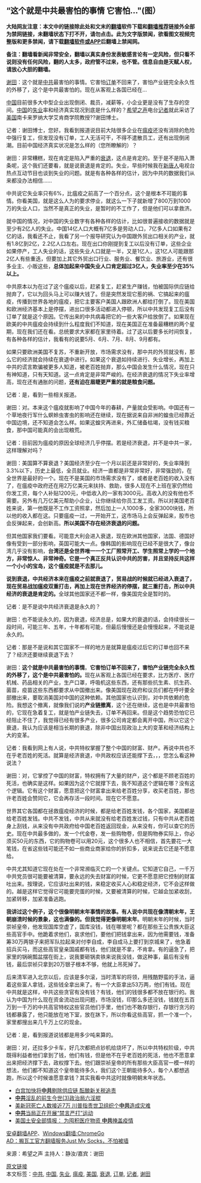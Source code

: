  <h2>“这个就是中共最害怕的事情 它害怕...&quot;(图）</h2> <p class="notice"><b>大陆网友注意：本文中的链接除此处和文末的<a href="https://github.com/bannedbook/fanqiang" >翻墙</a>软件下载和<a href="https://github.com/killgcd/justmysocks/blob/master/README.md">翻墙推荐</a>链接外全部为禁网链接，未翻墙状态下打不开，请勿点击。此为文字版禁闻，欲看图文视频完整版和更多禁闻，请下载<a href="https://github.com/bannedbook/fanqiang">翻墙软件或APP</a>后翻墙上禁闻网。</p><p>备注：翻墙看新闻非常安全，翻墙以真实身份发表敏感言论有一定风险，但只看不说则没有任何风险，翻的人太多，政府管不过来，也不管。信息自由是天赋人权，请放心大胆的翻墙。</b></p>  <div class="entry"> <p id="summary"><a href="https://www.bannedbook.org/bnews/tag/%e8%b0%a2%e7%94%b0/" class="st_tag internal_tag" rel="tag" title="标签 谢田 下的日志">谢田</a>：这个就是<a href="https://www.bannedbook.org/bnews/tag/%e4%b8%ad%e5%85%b1/" class="st_tag internal_tag" rel="tag" title="标签 中共 下的日志">中共</a>最害怕的事情。它害怕<a href="https://www.bannedbook.org/bnews/tag/%E8%AE%A2%E5%8D%95/" class="st_tag internal_tag" rel="tag" title="标签 订单 下的日志">订单</a>不回来了，害怕产业链完全永久性的外移了，这个是中共最害怕的。现在从客观上各国已经在&#8230;</p> <p><span class='wp_keywordlink_affiliate'><a href="https://www.bannedbook.org/" title="中国" target="_blank">中国</a></span>目前很多大中型企业出现倒闭、裁员，减薪等，小企业更是没有了生存的空间。<a href="https://www.bannedbook.org/bnews/tag/%E4%B8%AD%E5%9B%BD/" class="st_tag internal_tag" rel="tag" title="标签 中国 下的日志">中国</a>的<a href="https://www.bannedbook.org/bnews/tag/%E5%A4%B1%E4%B8%9A/" class="st_tag internal_tag" rel="tag" title="标签 失业 下的日志">失业</a>率和经济真实现况到底是什么样的？<span class='wp_keywordlink_affiliate'><a href="https://www.soundofhope.org" title="希望之声" target="_blank">希望之声</a></span>电台<a href="https://www.bannedbook.org/bnews/tag/%E8%AE%B0%E8%80%85/" class="st_tag internal_tag" rel="tag" title="标签 记者 下的日志">记者</a>就此采访了<a href="https://www.bannedbook.org/bnews/tag/%e7%be%8e%e5%9b%bd/" class="st_tag internal_tag" rel="tag" title="标签 美国 下的日志">美国</a>南卡来罗纳大学艾肯商学院教授??谢田博士。</p> <p>记者：谢田博士，您好。我看到报道说目前大陆很多企业在<a href="https://www.bannedbook.org/bnews/tag/%e7%98%9f%e7%96%ab/" class="st_tag internal_tag" rel="tag" title="标签 瘟疫 下的日志">瘟疫</a>还没有消除的危险中强行复工，但发现没有订单，工人无活可干，不得不遣散员工，还有出现倒闭潮。目前中国经济真实状况是怎么样的（您所瞭解的）？</p> <p>谢田：非常糟糕，现在肯定是陷入严重的<a href="https://www.bannedbook.org/bnews/tag/%E8%A1%B0%E9%80%80/" class="st_tag internal_tag" rel="tag" title="标签 衰退 下的日志">衰退</a>，这点是肯定的。至于是不是陷入萧条呢，这个我们还要看，就是说衰退是肯定的。失业，早些时候我在<span class='wp_keywordlink_affiliate'><a href="https://www.ntdtv.com/" title="新唐人" target="_blank">新唐人</a></span>电视台热点互动节目也谈到失业的问题。就是有各种各样的估计，因为中共的数据我们从来都没办法相信……</p> <p>中共说它失业率只有6%，比瘟疫之前高了一个百分点，这个是根本不可能的事情。你看美国，就是这么人为的要求停业，就这么一下子就新增了800万到1000万的失业人口，当然不是真正的失业，是暂时的不工作了，但是他们可以拿救济。</p> <p>就中国的情况，对中国的失业数字有各种各样的估计，比如很普遍接收的数据就是至少有2亿人的失业。中国14亿人口大概有7亿多是劳动人口，7亿多人口如果有2亿的话，我看还不止，我看了另一个报导研究认为中国跟外贸出口相关的产业，就有1.8亿到2亿，2.2亿人口左右。现在出口你刚提到复工以后没有订单，这些企业如果停产，工人失业的话，这些失业人口就是一半，又是1亿人，这1亿人可能跟那2亿人有些重迭，但要加上其它外贸出口行业、服务业、餐饮业、旅游业，还有很多业主、小贩这些，<strong>总体加起来中国失业人口肯定超过3亿人，失业率至少在35%以上。</strong></p>  <p>中共原本以为在过了这个瘟疫以后，赶紧复工，赶紧生产赚钱，怕被国际供应链给抛弃了，它以为回头马上可以赚大钱了。但是突然发现它惹的祸、它搞起来的瘟疫，传播到世界各地的瘟疫，把它主要客户美国人跟欧洲人都给打倒了。现在美国和欧洲经济基本上是停摆，进出口很多活动都进入停顿，所以中共发现复工后没有订单了就是这个原因。它传出来的中共病毒把它的一些大客户给放倒了。如果现在欧美的中共瘟疫会持续到什么程度我们不知道，现在美国正在准备最糟糕的两个星期，现在我们还在看。总统要求大家都在家里待着。过了这以后要多长时间恢复，有各种各样的估计，我看有的说要5月、6月、7月、8月、9月都有。</p> <p>如果只要欧洲美国不复苏，不重新开放，市场需求没有，那中共的外贸就没有，那么它的经济就会持续在衰退中进行。如果这个衰退如持续进行、失业增长，再加上中共的谎言欺骗被更多人知道，被老百姓抛弃，那么中国会发生什么情况，现在只有神知道，只有天知道。这一点肯定是非常严峻的。在经济衰退的情况下失业率增高，现在还有通胀的问题，<strong>还有迫在眉睫更严重的就是粮食问题。</strong></p> <p>记者：是，看到一些相关报道。</p> <p>谢田：对。本来这个瘟疫就影响了中国今年的春耕，产量就会受影响。中国还有一个草地夜行军什么螟蛉虫害虫的影响还在继续，现在据说来自非洲的蝗虫已经靠近中国边境，还不知道会怎么样。如果这蝗灾再进来，外汇储备枯竭，没有钱买粮食，那中国可能真的会出现粮荒。</p> <p>记者：目前因为瘟疫的原因全球经济几乎停摆。若是经济衰退，并不是中共一家，这样理解对吗？</p> <p>谢田：美国算不算衰退？美国经济至少在一个月以前还是非常好的，失业率降到3.3%以下，历史上最低，全员就业。经济一直都是非常非常好，非常强劲的，在全世界是最好的一个。现在不是美国的市场需求没有了，或者是老百姓的收入没有了，在瘟疫中政府还在用2万亿美元来扶持、救助，很多人现在不上班在家仍然给你发工资，每个人补贴1200元，中低收入的一家有3000元。高收入的没有他也不需要。另外有几万亿美元帮助小企业，让你继续给你员工发工资。所以对美国老百姓来说，第一他既是不工作工资照拿，然后加上一人1000多，全家3000块钱，所以他的收入都在这。只要瘟疫一过，一开始开工，这市场马上会反弹起来，股市也会反弹起来，会创新高。<strong>所以美国不存在经济衰退的问题。</strong></p>  <p>但其他国家我们要看。可能意大利会进入衰退，现在欧洲其他国家，法国、德国好像有受到一部分影响，英国可能大一点。像韩国的影响现在已经不是很大了，像台湾几乎没有影响，<strong>台湾还是全世界唯一一个工厂照常开工、学生照常上学的一个地方，非常惊人、非常神奇。它是一个真正反共认识中共的厉害，并且坚持反共这样一个小小的宝岛，这个瘟疫就是不去那儿。</strong></p> <p><strong>说到衰退，中共经济本来在瘟疫之前就衰退了，贸易战的时候就已经进入衰退了，现在贸易战加瘟疫双重打击，再加上现在世界经济的停摆，就三重打击，所以中共经济的衰退是肯定的。</strong>全球其他国家还不都一样，像美国完全是暂时的。</p> <p>记者：是不是说中共经济衰退是永久的？</p> <p>谢田：也不能说永久的，因为衰退，经济总是，如果大的衰退的话，会持续很长一段时间，可能三年、五年，十年都有可能，但最后慢慢还是会慢慢起来，不能说是永久的。</p> <p>记者：那是不是说和其它国家不一样的地方是就算是瘟疫过后它的订单也回不来了？经济还要继续衰退下去？</p> <p>谢田：<strong>这个就是中共最害怕的事情</strong>。<strong>它害怕订单不回来了，害怕产业链完全永久性的外移了，这个是中共最害怕的。</strong>现在从客观上各国已经在要求，比方医疗、医疗机械、药品相关的产业，生产口罩，呼吸机这些东西，还有那些抗生素、抗生药、菌苗，疫苗这些东西都要求从中国撤出来。像美国现在政府和议员们都在呼吁要全部撤出来，要取消美国对中国的这种依赖。其他国家也认识到，对中共依赖的危险。我想这个撤离，就像我们说的<strong>产业链撤离</strong>，这个还在继续，这也是中共最害怕的，它现在急着复工，就是怕产业链失去，订单不再回来。但是这个趋势恐怕它已经阻止不住了，我觉得已经有很多产业，很多公司肯定都会离开中国，所以它这个衰退，我认为应该是相当长期的衰退，除非中国出现政治上大的变革和经济结构上大的变革。</p>  <p>记者：我看到网上有人说，中共特权掌握了整个中国的财富、财产。再说中共也不在乎老百姓的死活。就算是经济衰退，中共政权应该还能撑下去，，，您怎么看这种说法？</p> <p>谢田：对，它掌控了中国的财富，特权拥有了大量的财产，这个都是不顾老百姓的死活，也确实是这样。如果因为这个它就撑下去，我不知道这个逻辑在哪？没有这个逻辑。它有这个财富，愿意把这个财富拿出来给老百姓分享，收买老百姓，那也许老百姓会赞同它，它会再存活一段时间。现在它不愿意。</p> <p>世界其它各国都在拯救瘟疫经济的时候，都是给老百姓发钱，各个国家，美国都是给老百姓发钱。中共不发钱，中共从来就没有给老百姓发过钱，只有中共从老百姓身上刮钱，从来没有中共政府给中国老百姓返回现金，从来没有，你可以查它的历史。现在中共最多做的，发一个代金卷，发一些购物卷，但是购物券实际上，你必须买50元的东西，它的购物卷可以用20元，这个很多人也不相信，首先要花一大笔钱，在省这些钱可能还不如一些商业商家给你的折扣多，说来说去它还是不愿意给。</p> <p>中共尤其知道它现在处在一个非常濒临灭亡的一个关键点。它知道它自己，一千万中共党员很可能要被清算，要永远的失去财富的时候，它更不愿意把它控制的财富吐出来。按理说，它应该吐出来的钱，来稳定收买人心和稳定经济，它不会这样做的。越是这样它觉得它可能要完蛋的时候，又要被清算的时候，它越会加紧收刮，加紧转移，加紧准备逃跑。</p> <p><strong>我讲过这个例子，这个很像明朝末年事情的故事。有人说中共现在像清朝末年，王朝崩溃时候的景象，这也满像的。但我觉得更像明朝末年</strong>。明朝末年的时候，当时崇祯皇帝，他发现国库空虚了，国库没钱，钱在哪里呢？都在那些王公贵族大臣这些高官手中。他跪着求他们，哀求他们，要他们把钱拿出来，因为他需要钱，准备筹30万两银子来把军队拉起来对付李自成，李自成马上要打到京城来了，他急着招兵买马，而这些高官皇亲国戚都有钱，他们就是不拿，不肯拿。有的逼急了，把家里的锅碗瓢盆摆在街上，说我要砸锅卖铁来说我没钱，做这种事，最后有没有钱，最后崇祯只拿到20万银子根本不够，他就上吊死掉了。</p> <p>后来清军进入北京以后，应该是多尔滚，当时清军的将领，用残酷野蛮的手法，逼着这些富人拿钱，这些钱全拿出来了。有一个大臣拿出53万两，他们有钱。现在中共就是这样，中共这些贪官有没有钱？有钱，他们的钱很多都不放在银行的。我认为中国为什么现在资金流动出现问题，市场没钱，印那么多还没钱，钱就在五百万到一千万的中共高官特权这些官员他们手里，他们也不敢存银行，存银行贪污的钱都暴露了，他只能放在地下室，放在牀下，所以你看这些高官，抓一个准一个，家里都搜出来几千万上亿的现金。</p>  <p>记者：是，看到报道说钱都是用多少吨来算的。</p> <p>谢田：对，还拉多少卡车，好几次都把点钞机给烧坏了，所以中共特权阶级，中共既得利益者他们拿到了钱，他们有钱，但是他不在乎老百姓的死活，他也不愿意拿出来把经济撑下去，政权撑下去。他们跟崇祯皇帝的所有那些大臣高官一模一样的想法，他们都不知道这个皇帝能待多久，我们这个王朝能待多久，每个人都想逃跑，所以这个时候谁愿意拿钱？其实我看中共这时就像明朝末年状态。</p> <ul class='op-related-articles' title='相关阅读'> <li><a href='https://www.bannedbook.org/bnews/comments/20200504/1322930.html' target='_blank'>白宫加快将<b>中共</b>剔除供应链 酝酿新关税追责</a></li> <li><a href='https://www.bannedbook.org/bnews/topimagenews/20200504/1322925.html' target='_blank'><b>中共</b>淫乱的前生今世(3)政治局六淫棍</a></li> <li><a href='https://www.bannedbook.org/bnews/worldnews/20200504/1322902.html' target='_blank'>美新冠死亡人数接近7万 川普指责世卫组织个<b>中共</b>造成灾难</a></li> <li><a href='https://www.bannedbook.org/bnews/renquan/20200504/1322893.html' target='_blank'><b>中共</b>当局正在开展“禁言严打”运动</a></li> <li><a href='https://www.bannedbook.org/bnews/comments/20200504/1322853.html' target='_blank'>美国土安全部情报： 为囤积医疗物资 <b>中共</b>掩盖疫情</a></li> </ul> <div class="texttj"> <a href="https://github.com/bannedbook/fanqiang/wiki/%E7%A6%81%E9%97%BB%E7%BD%91%E5%AE%89%E5%8D%93%E7%BF%BB%E5%A2%99%E6%96%B0%E9%97%BBAPP" target="_blank">安卓翻墙APP</a>、<a href="https://github.com/bannedbook/fanqiang/wiki/Chrome%E4%B8%80%E9%94%AE%E7%BF%BB%E5%A2%99%E5%8C%85" target="_blank">Windows翻墙:ChromeGo</a><br/> <a href="https://github.com/killgcd/justmysocks/blob/master/README.md" target="_blank">AD：搬瓦工官方翻墙服务Just My Socks，不怕被墙</a> </div><p> 来源：希望之声 主持人：静汝/嘉宾：谢田 </p><a name='sharetosocial'></a>         <div><a href='https://www.bannedbook.org/bnews/topimagenews/20200504/1322953.html'>原文链接</a></div>  </div><!--END ENTRY--> <div class="postfooter"> <div>本文标签：<a href="https://www.bannedbook.org/bnews/tag/%e4%b8%ad%e5%85%b1/" rel="tag">中共</a>, <a href="https://www.bannedbook.org/bnews/tag/%E4%B8%AD%E5%9B%BD/" rel="tag">中国</a>, <a href="https://www.bannedbook.org/bnews/tag/%E5%A4%B1%E4%B8%9A/" rel="tag">失业</a>, <a href="https://www.bannedbook.org/bnews/tag/%e7%98%9f%e7%96%ab/" rel="tag">瘟疫</a>, <a href="https://www.bannedbook.org/bnews/tag/%e7%be%8e%e5%9b%bd/" rel="tag">美国</a>, <a href="https://www.bannedbook.org/bnews/tag/%E8%A1%B0%E9%80%80/" rel="tag">衰退</a>, <a href="https://www.bannedbook.org/bnews/tag/%E8%AE%A2%E5%8D%95/" rel="tag">订单</a>, <a href="https://www.bannedbook.org/bnews/tag/%E8%AE%B0%E8%80%85/" rel="tag">记者</a>, <a href="https://www.bannedbook.org/bnews/tag/%e8%b0%a2%e7%94%b0/" rel="tag">谢田</a></div>  </div><!--END POSTFOOTER--> 
